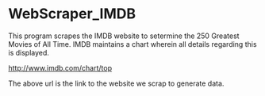 # WebScraper_IMDB

This program scrapes the IMDB website to setermine the 250 Greatest Movies of All Time. IMDB maintains a chart wherein all details regarding this is displayed.

http://www.imdb.com/chart/top

The above url is the link to the website we scrap to generate data.

